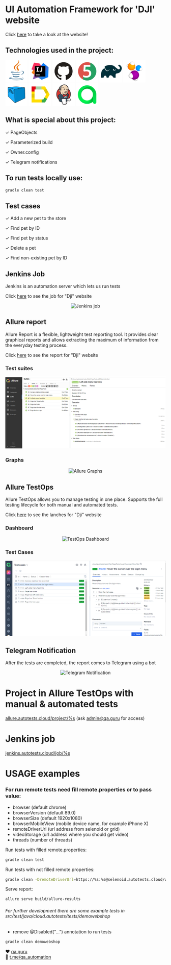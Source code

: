 #  UI Automation Framework for 'DJI' website

Click [here](https://www.dji.com/products/professional) to take a look at the website!

## Technologies used in the project:

[<img alt="Java" height="70" src="images/logo/Java.svg" width="70"/>](https://www.java.com/)
[<img alt="IDEA" height="70" src="images/logo/Idea.svg" width="70"/>](https://www.jetbrains.com/idea/)
[<img alt="Github" height="70" src="images/logo/GitHub.svg" width="70"/>](https://github.com/)
[<img alt="JUnit 5" height="70" src="images/logo/Junit5.svg" width="70"/>](https://junit.org/junit5/)
[<img alt="Gradle" height="70" src="images/logo/Gradle.svg" width="70"/>](https://gradle.org/)
[<img alt="Rest-assured" height="70" src="images/logo/Selenide.svg" width="70"/>](https://rest-assured.io/)
[<img alt="Rest-assured" height="70" src="images/logo/Selenoid.svg" width="70"/>](https://aerokube.com/selenoid/)
[<img alt="Allure" height="70" src="images/logo/Allure.svg" width="70"/>](https://github.com/allure-framework/allure2)
[<img alt="Jenkins" height="70" src="images/logo/Jenkins.svg" width="70"/>](https://www.jenkins.io/)
[<img alt="Allure_EE" height="70" src="images/logo/Allure_EE.svg" width="70"/>](https://qameta.io/)


## What is special about this project:

✓ PageObjects

✓ Parameterized build

✓ Owner.config

✓ Telegram notifications


## To run tests locally use:

```
gradle clean test 
```


## Test cases

✓ Add a new pet to the store

✓ Find pet by ID

✓ Find pet by status

✓ Delete a pet

✓ Find non-existing pet by ID


## Jenkins Job

Jenkins is an automation server which lets us run tests

Click <a target="_blank" href="https://jenkins.autotests.cloud/job/11-Mara_dol-api/">here</a> to see the job for "Dji" website

<p align="center">
<img title="Jenkins job" src="images/screenshot/jenkinsApi.PNG">
</p>

## Allure report

Allure Report is a flexible, lightweight test reporting tool. It provides clear graphical reports and allows extracting
the maximum of information from the everyday testing process.

Click <a target="_blank" href="https://jenkins.autotests.cloud/job/11-Mara_dol-api/2/allure/">here</a> to see the report for "Dji" website


### Test suites

<p align="center">
<img title="Allure Test Suites" src="images/screenshot/allureTestSuites.PNG">
</p>


### Graphs

<p align="center">
<img title="Allure Graphs" src="images/screenshot/allureGraphs.PNG">
</p>


## Allure TestOps

Allure TestOps allows you to manage testing in one place.
Supports the full testing lifecycle for both manual and automated tests.

Click <a target="_blank" href="https://allure.autotests.cloud/project/1335/launches">here</a> to see the lanches for "Dji" website

### Dashboard
<p align="center">
<img title="TestOps Dashboard" src="images/screenshot/testOpsDashboard.PNG">
</p>

### Test Cases
<p align="center">
<img title="TestOps Test Cases" src="images/screenshot/testOpsTestCases.PNG">
</p>


## Telegram Notification

After the tests are completed, the report comes to Telegram using a bot

<p align="center">
<img title="Telegram Notification" src="images/screenshot/telegramNotification.PNG">
</p>

# Project in Allure TestOps with manual & automated tests
<a target="_blank" href="https://allure.autotests.cloud/project/%s">allure.autotests.cloud/project/%s</a> (ask admin@qa.guru for access)

# Jenkins job
<a target="_blank" href="https://jenkins.autotests.cloud/job/%s">jenkins.autotests.cloud/job/%s</a>


# USAGE examples

### For run remote tests need fill remote.properties or to pass value:

* browser (default chrome)
* browserVersion (default 89.0)
* browserSize (default 1920x1080)
* browserMobileView (mobile device name, for example iPhone X)
* remoteDriverUrl (url address from selenoid or grid)
* videoStorage (url address where you should get video)
* threads (number of threads)


Run tests with filled remote.properties:
```bash
gradle clean test
```

Run tests with not filled remote.properties:
```bash
gradle clean -DremoteDriverUrl=https://%s:%s@selenoid.autotests.cloud/wd/hub/ -DvideoStorage=https://selenoid.autotests.cloud/video/ -Dthreads=1 test
```

Serve report:
```bash
allure serve build/allure-results
```


###### For further development there are some example tests in src/test/java/cloud.autotests/tests/demowebshop
* remove @Disabled("...") annotation to run tests
```bash
gradle clean demowebshop
```

:heart: <a target="_blank" href="https://qa.guru">qa.guru</a><br/>
:blue_heart: <a target="_blank" href="https://t.me/qa_automation">t.me/qa_automation</a>

